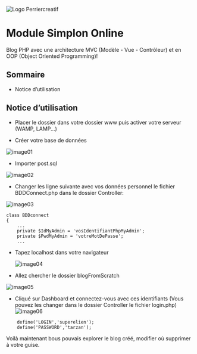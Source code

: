![Logo Perriercreatif](https://bitbucket.org/perriercreatif/simplononline/src/master/FolioPerrierCreatif/images/logoperriercreatiffinal.png)  

Module Simplon Online
========


Blog PHP avec une architecture MVC (Modèle - Vue - Contrôleur) et en OOP (Object Oriented Programming)!


Sommaire
--------
* Notice d’utilisation


Notice d’utilisation
--------------------
* Placer le dossier dans votre dossier www puis activer votre serveur (WAMP, LAMP...)

* Créer  votre base de données

![image01](https://github.com/perriercreatif/BlogFromScratch/tree/master/blogFromScratch/images/readme01.png)

* Importer post.sql 

![image02](https://github.com/perriercreatif/BlogFromScratch/tree/master/blogFromScratch/images/readme02.png)

* Changer les ligne suivante avec vos données personnel le fichier BDDConnect.php dans le dossier Controller:

![image03](https://github.com/perriercreatif/BlogFromScratch/tree/master/blogFromScratch/images/readme03.png)

```
class BDDconnect
{
    ...
    private $IdMyAdmin = 'vosIdentifiantPhpMyAdmin'; 
    private $PwdMyAdmin = 'votreMotDePasse';
    ...
```

* Tapez localhost dans votre navigateur
  
  ![image04](https://github.com/perriercreatif/BlogFromScratch/tree/master/blogFromScratch/images/readme04.png)

* Allez chercher le dossier blogFromScratch

![image05](https://github.com/perriercreatif/BlogFromScratch/tree/master/blogFromScratch/images/readme05.png)

* Cliqué sur Dashboard et connectez-vous avec ces identifiants (Vous pouvez les changer dans le dossier Controller le fichier login.php)
![image06](https://github.com/perriercreatif/BlogFromScratch/tree/master/blogFromScratch/images/readme05.png)

```
    define('LOGIN','superelien');
    define('PASSWORD','tarzan');

```

Voilà maintenant bous pouvais explorer le blog créé, modifier où supprimer à votre guise.

